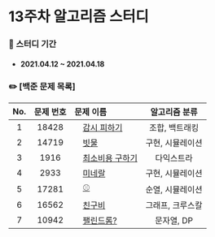 # 13주차 알고리즘 스터디

### 📖 스터디 기간
- #### 2021.04.12 ~ 2021.04.18


### ✏️ [백준 문제 목록]
|No.|문제 번호|문제 이름|알고리즘 분류|
|:---:|:---:|:---|:---:| 
|1|18428|<img src="https://d2gd6pc034wcta.cloudfront.net/tier/10.svg" width="12"> [감시 피하기](https://www.acmicpc.net/problem/18428)|조합, 백트래킹| 
|2|14719|<img src="https://d2gd6pc034wcta.cloudfront.net/tier/11.svg" width="12"> [빗물](https://www.acmicpc.net/problem/14719)|구현, 시뮬레이션| 
|3|1916|<img src="https://d2gd6pc034wcta.cloudfront.net/tier/11.svg" width="12"> [최소비용 구하기](https://www.acmicpc.net/problem/1916)|다익스트라|
|4|2933|<img src="https://d2gd6pc034wcta.cloudfront.net/tier/13.svg" width="12"> [미네랄](https://www.acmicpc.net/problem/2933)|구현, 시뮬레이션|
|5|17281|<img src="https://d2gd6pc034wcta.cloudfront.net/tier/12.svg" width="12"> [⚾](https://www.acmicpc.net/problem/17281)|순열, 시뮬레이션|
|6|16562|<img src="https://d2gd6pc034wcta.cloudfront.net/tier/13.svg" width="12"> [친구비](https://www.acmicpc.net/problem/16562)|그래프, 크루스칼| 
|7|10942|<img src="https://d2gd6pc034wcta.cloudfront.net/tier/14.svg" width="12"> [팰린드롬?](https://www.acmicpc.net/problem/10942)|문자열, DP|
